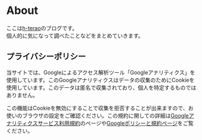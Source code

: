 # About

ここは[h-terao](https://github.com/h-terao)のブログです。  
個人的に気になって調べたことなどをまとめていきます。

## プライバシーポリシー

当サイトでは、Googleによるアクセス解析ツール「Googleアナリティクス」を使用しています。このGoogleアナリティクスはデータの収集のためにCookieを使用しています。このデータは匿名で収集されており、個人を特定するものではありません。

この機能はCookieを無効にすることで収集を拒否することが出来ますので、お使いのブラウザの設定をご確認ください。この規約に関しての詳細は[Googleアナリティクスサービス利用規約](https://marketingplatform.google.com/about/analytics/terms/jp/)のページや[Googleポリシーと規約ページ](https://policies.google.com/technologies/ads?hl=ja)をご覧ください。